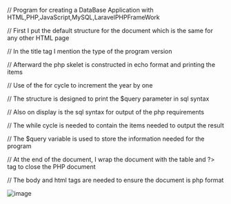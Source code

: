 // Program for creating a DataBase Application with HTML,PHP,JavaScript,MySQL,LaravelPHPFrameWork

// First I put the default structure for the document which is the same for any other HTML page

// In the title tag I mention the type of the program version

// Afterward the php skelet is constructed in echo format and printing the items 

// Use of the for cycle to increment the year by one

// The structure is designed to print the $query parameter in sql syntax 

// Also on display is the sql syntax for output of the php requirements

// The while cycle is needed to contain the items needed to output the result

// The $query variable is used to store the information needed for the program

// At the end of the document, I wrap the document with the table and ?> tag to close the PHP document

// The body and html tags are needed to ensure the document is php format

![image](https://user-images.githubusercontent.com/82374008/168481948-aa686840-6044-4602-b421-4f760d0b3ffc.png)

